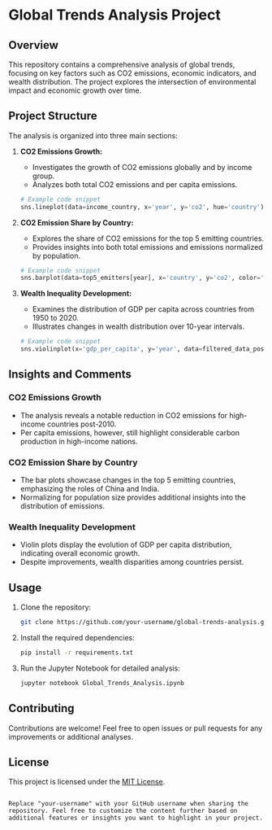 # Global Trends Analysis Project

## Overview

This repository contains a comprehensive analysis of global trends, focusing on key factors such as CO2 emissions, economic indicators, and wealth distribution. The project explores the intersection of environmental impact and economic growth over time.

## Project Structure

The analysis is organized into three main sections:

1. **CO2 Emissions Growth:**
   - Investigates the growth of CO2 emissions globally and by income group.
   - Analyzes both total CO2 emissions and per capita emissions.

   ```python
   # Example code snippet
   sns.lineplot(data=income_country, x='year', y='co2', hue='country')
   ```

2. **CO2 Emission Share by Country:**
   - Explores the share of CO2 emissions for the top 5 emitting countries.
   - Provides insights into both total emissions and emissions normalized by population.

   ```python
   # Example code snippet
   sns.barplot(data=top5_emitters[year], x='country', y='co2', color='skyblue')
   ```

3. **Wealth Inequality Development:**
   - Examines the distribution of GDP per capita across countries from 1950 to 2020.
   - Illustrates changes in wealth distribution over 10-year intervals.

   ```python
   # Example code snippet
   sns.violinplot(x='gdp_per_capita', y='year', data=filtered_data_positive, orient='h', linewidth=1.5, width=0.8, inner='quartile', color='lightgreen')
   ```

## Insights and Comments

### CO2 Emissions Growth
- The analysis reveals a notable reduction in CO2 emissions for high-income countries post-2010.
- Per capita emissions, however, still highlight considerable carbon production in high-income nations.

### CO2 Emission Share by Country
- The bar plots showcase changes in the top 5 emitting countries, emphasizing the roles of China and India.
- Normalizing for population size provides additional insights into the distribution of emissions.

### Wealth Inequality Development
- Violin plots display the evolution of GDP per capita distribution, indicating overall economic growth.
- Despite improvements, wealth disparities among countries persist.

## Usage

1. Clone the repository:

   ```bash
   git clone https://github.com/your-username/global-trends-analysis.git
   ```

2. Install the required dependencies:

   ```bash
   pip install -r requirements.txt
   ```

3. Run the Jupyter Notebook for detailed analysis:

   ```bash
   jupyter notebook Global_Trends_Analysis.ipynb
   ```

## Contributing

Contributions are welcome! Feel free to open issues or pull requests for any improvements or additional analyses.

## License

This project is licensed under the [MIT License](LICENSE).
```

Replace "your-username" with your GitHub username when sharing the repository. Feel free to customize the content further based on additional features or insights you want to highlight in your project.
